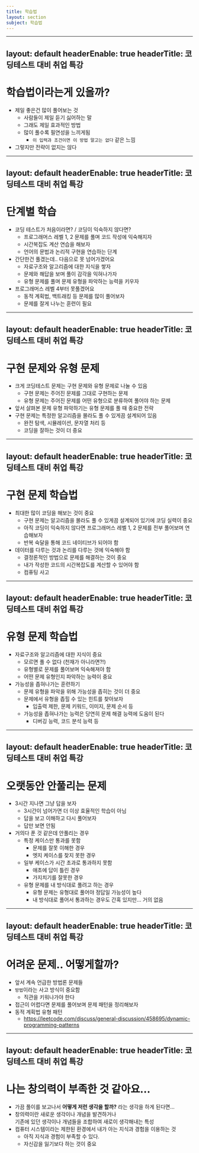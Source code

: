 ```yaml
---
title: 학습법
layout: section
subject: 학습법
---
```


---
layout: default
headerEnable: true
headerTitle: 코딩테스트 대비 취업 특강
---

# 학습법이라는게 있을까?

* 제일 좋은건 많이 풀어보는 것
  * 사람들이 제일 듣기 싫어하는 말
  * 그래도 제일 효과적인 방법
  * 많이 풀수록 <accent>필연성</accent>을 느끼게됨
    * `이 입력과 조건이면 이 방법 말고는 없다` 같은 느낌
* 그렇지만 전략이 없지는 않다

---
layout: default
headerEnable: true
headerTitle: 코딩테스트 대비 취업 특강
---

# 단계별 학습

* 코딩 테스트가 처음이라면? / 코딩이 익숙하지 않다면?
  * 프로그래머스 레벨 1, 2 문제를 풀며 코드 작성에 익숙해지자
  * 시간복잡도 계산 연습을 해보자
  * 언어의 문법과 논리적 구현을 연습하는 단계
* 간단한건 풀겠는데.. 다음으로 못 넘어가겠어요
  * 자료구조와 알고리즘에 대한 지식을 쌓자
  * 문제와 해답을 보며 풀이 감각을 익혀나가자
  * 유형 문제를 풀며 문제 유형을 파악하는 능력을 키우자
* 프로그래머스 레벨 4부터 못풀겠어요
  * 동적 계획법, 백트래킹 등 문제를 많이 풀어보자
  * 문제를 잘게 나누는 훈련이 필요

---
layout: default
headerEnable: true
headerTitle: 코딩테스트 대비 취업 특강
---

# 구현 문제와 유형 문제

* 크게 코딩테스트 문제는 구현 문제와 유형 문제로 나눌 수 있음
  * 구현 문제는 주어진 문제를 그대로 구현하는 문제
  * 유형 문제는 주어진 문제를 어떤 유형으로 분류하여 풀어야 하는 문제
* 앞서 살펴본 문제 유형 파악하기는 유형 문제를 풀 때 중요한 전략
* 구현 문제는 특정한 알고리즘을 몰라도 풀 수 있게끔 설계되어 있음
  * 완전 탐색, 시뮬레이션, 문자열 처리 등
  * <accent>코딩을 잘하는 것이 더 중요</accent>

---
layout: default
headerEnable: true
headerTitle: 코딩테스트 대비 취업 특강
---

# 구현 문제 학습법

* 최대한 많이 코딩을 해보는 것이 중요
  * 구현 문제는 알고리즘을 몰라도 풀 수 있게끔 설계되어 있기에 코딩 실력이 중요
  * 아직 코딩이 익숙하지 않다면 프로그래머스 레벨 1, 2 문제를 전부 풀어보며 연습해보자
  * 반복 숙달을 통해 <accent>코드 네이티브가 되어야 함</accent>
* 데이터를 다루는 것과 논리를 다루는 것에 익숙해야 함
  * 결정론적인 방법으로 문제를 해결하는 것이 중요
  * 내가 작성한 코드의 시간복잡도를 계산할 수 있어야 함
  * <accent>컴퓨팅 사고</accent>

---
layout: default
headerEnable: true
headerTitle: 코딩테스트 대비 취업 특강
---

# 유형 문제 학습법

* 자료구조와 알고리즘에 대한 지식이 중요
  * 모르면 풀 수 없다 (천재가 아니라면?!)
  * 유형별로 문제를 풀어보며 익숙해져야 함
  * <accent>어떤 문제 유형인지 파악하는 능력</accent>이 중요
* 가능성을 좁혀나가는 훈련하기
  * 문제 유형을 파악을 위해 가능성을 좁히는 것이 더 중요
  * 문제에서 유형을 좁힐 수 있는 힌트를 찾아보자
    * 입출력 제한, 문제 키워드, 이미지, 문제 순서 등
  * 가능성을 좁혀나가는 능력은 당연히 문제 해결 능력에 도움이 된다
    * 디버깅 능력, 코드 분석 능력 등

---
layout: default
headerEnable: true
headerTitle: 코딩테스트 대비 취업 특강
---

# 오랫동안 안풀리는 문제

* 3시간 지나면 그냥 답을 보자
  * 3시간이 넘어가면 더 이상 효율적인 학습이 아님
  * 답을 보고 이해하고 다시 풀어보자
  * <danger>답만 보면 안됨</danger>
* 거의다 푼 것 같은데 안풀리는 경우
  * 특정 케이스만 통과를 못함
    * 문제를 잘못 이해한 경우
    * 엣지 케이스를 찾지 못한 경우
  * 일부 케이스가 시간 초과로 통과하지 못함
    * 애초에 답이 틀린 경우
    * 가지치기를 잘못한 경우
  * 유형 문제를 내 방식대로 풀려고 하는 경우
    * 유형 문제는 유형대로 풀어야 정답일 가능성이 높다
    * 내 방식대로 풀어서 통과하는 경우도 간혹 있지만... 거의 없음

---
layout: default
headerEnable: true
headerTitle: 코딩테스트 대비 취업 특강
---

# 어려운 문제.. 어떻게할까?

* 앞서 계속 언급한 방법론 문제들
* `방법`이라는 사고 방식이 중요함
  * 직관을 키워나가야 한다
* 접근이 어렵다면 문제를 풀어보며 문제 패턴을 정리해보자
* 동적 계획법 유형 패턴
  * https://leetcode.com/discuss/general-discussion/458695/dynamic-programming-patterns


---
layout: default
headerEnable: true
headerTitle: 코딩테스트 대비 취업 특강
---

# 나는 창의력이 부족한 것 같아요...

* 가끔 풀이를 보고나서 **어떻게 저런 생각을 할까?** 라는 생각을 하게 된다면...
* 창의력이란 새로운 생각이나 개념을 발견하거나<br /><accent>기존에 있던 생각이나 개념들을 조합하여 새로이 생각해내는 특성</accent>
* 컴퓨터 시스템이라는 제한된 환경에서 내가 아는 지식과 경험을 이용하는 것
  * 아직 지식과 경험이 부족할 수 있다.
  * 자신감을 잃기보다 하는 것이 중요
